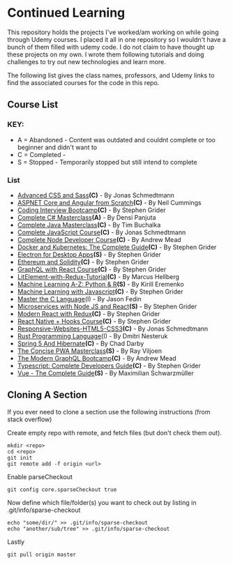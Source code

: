 

# Continued Learning

This repository holds the projects I've worked/am working on while going through Udemy courses. I placed it all in one repository so I wouldn't have a bunch of them filled with udemy code. I do not claim to have thought up these projects on my own. I wrote them following tutorials and doing challenges to try out new technologies and learn more.

The following list gives the class names, professors, and Udemy links to find the associated courses for the code in this repo.

## Course List

### KEY:

- A = Abandoned - Content was outdated and couldnt complete or too beginner and didn't want to
- C = Completed - 
- S = Stopped - Temporarily stopped but still intend to complete

### List

- [Advanced CSS and Sass](https://www.udemy.com/course/advanced-css-and-sass/)**(C)** - By Jonas Schmedtmann
- [ASPNET Core and Angular from Scratch](https://www.udemy.com/course/build-an-app-with-aspnet-core-and-angular-from-scratch/)**(C)** - By Neil Cummings
- [Coding Interview Bootcamp](https://www.udemy.com/course/coding-interview-bootcamp-algorithms-and-data-structure/)**(C)** - By Stephen Grider
- [Complete C# Masterclass](https://www.udemy.com/course/complete-csharp-masterclass/)**(A)** - By Densi Panjuta
- [Complete Java Masterclass](https://www.udemy.com/course/java-the-complete-java-developer-course/)**(C)** - By Tim Buchalka
- [Complete JavaScript Course](https://www.udemy.com/course/the-complete-javascript-course/)**(C)** - By Jonas Schmedtmann
- [Complete Node Developer Course](https://www.udemy.com/course/the-complete-nodejs-developer-course-2/)**(C)** - By Andrew Mead
- [Docker and Kubernetes: The Complete Guide](https://www.udemy.com/course/docker-and-kubernetes-the-complete-guide/)**(C)** - By Stephen Grider
- [Electron for Desktop Apps](https://www.udemy.com/course/electron-react-tutorial/)**(S)** - By Stephen Grider
- [Ethereum and Solidity](https://www.udemy.com/course/ethereum-and-solidity-the-complete-developers-guide/)**(C)** - By Stephen Grider
- [GraphQL with React Course](https://www.udemy.com/course/graphql-with-react-course/)**(C)** - By Stephen Grider
- [LitElement-with-Redux-Tutorial](https://vaadin.com/learn/tutorials/lit-element)**(C)** - By Marcus Hellberg
- [Machine Learning A-Z: Python & R](https://www.udemy.com/course/machinelearning/)**(S)** - By Kirill Eremenko
- [Machine Learning with Javascript](https://www.udemy.com/course/machine-learning-with-javascript/)**(C)** - By Stephen Grider
- [Master the C Language](https://www.udemy.com/course/c-programming-for-beginners-/)(I) - By Jason Fedin
- [Microservices with Node JS and React](https://www.udemy.com/course/microservices-with-node-js-and-react/)**(S)** - By Stephen Grider
- [Modern React with Redux](https://www.udemy.com/course/react-redux/)**(C)** - By Stephen Grider
- [React Native + Hooks Course](https://www.udemy.com/course/the-complete-react-native-and-redux-course/)**(C)** - By Stephen Grider
- [Responsive-Websites-HTML5-CSS3](https://www.udemy.com/course/design-and-develop-a-killer-website-with-html5-and-css3/)**(C)** - By Jonas Schmedtmann
- [Rust Programming Language](https://www.udemy.com/course/rust-lang/)(I) - By Dmitri Nesteruk
- [Spring 5 And Hibernate](https://www.udemy.com/course/spring-hibernate-tutorial/)**(C)** - By Chad Darby
- [The Concise PWA Masterclass](https://www.udemy.com/course/progressive-web-apps/)**(S)** - By Ray Viljoen
- [The Modern GraphQL Bootcamp](https://www.udemy.com/course/graphql-bootcamp/)**(C)** - By Andrew Mead
- [Typescript: Complete Developers Guide](https://www.udemy.com/course/typescript-the-complete-developers-guide/)**(C)** - By Stephen Grider
- [Vue - The Complete Guide](https://www.udemy.com/course/vuejs-2-the-complete-guide/)**(S)** - By Maximilian Schwarzmüller

## Cloning A Section

If you ever need to clone a section use the following instructions (from stack overflow)

Create empty repo with remote, and fetch files (but don't check them out).

    mkdir <repo>
    cd <repo>
    git init
    git remote add -f origin <url>

Enable parseCheckout

    git config core.sparseCheckout true

Now define which file/folder(s) you want to check out by listing in .git/info/sparse-checkout

    echo "some/dir/" >> .git/info/sparse-checkout
    echo "another/sub/tree" >> .git/info/sparse-checkout

Lastly

    git pull origin master
